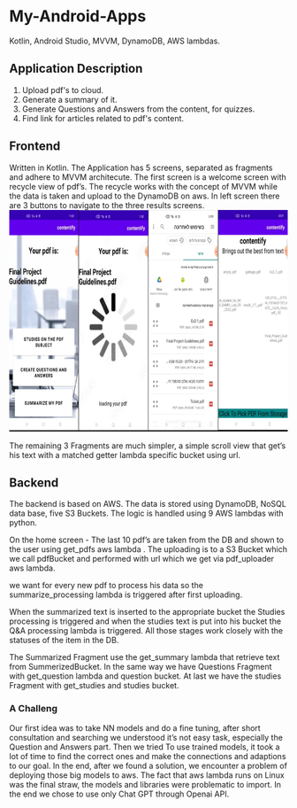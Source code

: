 # My-Android-Apps
Kotlin, Android Studio, MVVM, DynamoDB, AWS lambdas.


## Application Description
1) Upload pdf's to cloud.
2) Generate a summary of it.
3) Generate Questions and Answers from the content, for quizzes.
4) Find link for articles related to pdf's content.


## Frontend
Written in Kotlin.
The Application has 5 screens, separated as fragments and adhere to MVVM architecute.
The first screen is a welcome screen with recycle view
of pdf’s. The recycle works with the concept of MVVM while the data is taken and
upload to the DynamoDB on aws.
In left screen there are 3 buttons to navigate to the three results screens.<br/>
<img
  src="images/home_series.jpg"
  title="4 Fragments connected to pdf handeling"
  style="display: inline-block; margin: 0 auto;" width="808" height="400"><br/>

The remaining 3 Fragments are much simpler, a simple scroll view that get’s his text
with a matched getter lambda specific bucket using url.

## Backend
The backend is based on AWS.
The data is stored using DynamoDB, NoSQL data base, five S3 Buckets.
The logic is handled using 9 AWS lambdas with python.

On the home screen - The last 10 pdf’s are taken from the DB and shown
to the user using get_pdfs aws lambda . The uploading is to a S3 Bucket which we call
pdfBucket and performed with url which we get via pdf_uploader aws lambda.


we want for every new pdf to process his data so the summarize_processing lambda is triggered after first uploading.

When the summarized text is inserted to the appropriate bucket the Studies processing
is triggered and when the studies text is put into his bucket the Q&A processing lambda
is triggered. All those stages work closely with the statuses of the item in the DB.

The Summarized Fragment use
the get_summary lambda that retrieve text from SummerizedBucket. In the same way
we have Questions Fragment with get_question lambda and question bucket.
At last we have the studies Fragment with get_studies and studies bucket.


### A Challeng
Our first idea was to take NN models and do a fine tuning, after short
consultation and searching we understood it’s not easy task, especially the Question
and Answers part. Then we tried To use trained models, it took a lot of time to find the
correct ones and make the connections and adaptions to our goal. In the end, after we
found a solution, we encounter a problem of deploying those big models to aws. The
fact that aws lambda runs on Linux was the final straw, the models and libraries were
problematic to import. In the end we chose to use only Chat GPT through Openai API.
